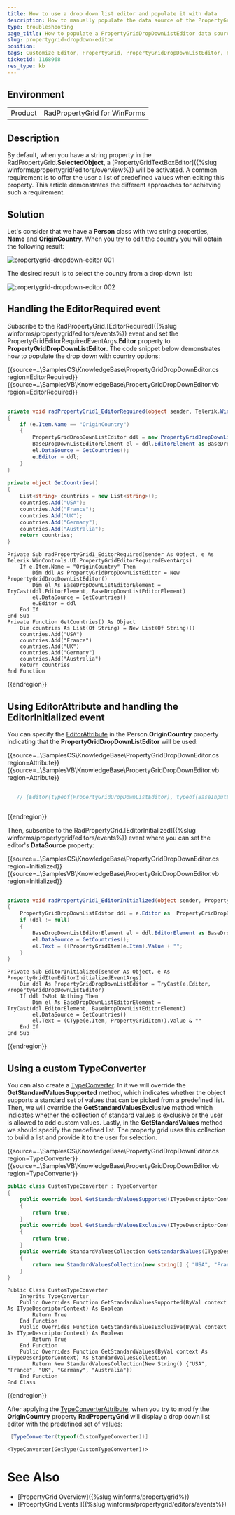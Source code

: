 ```yaml
---
title: How to use a drop down list editor and populate it with data 
description: How to manually populate the data source of the PropertyGridDropDownListEditor data source.
type: troubleshooting
page_title: How to populate a PropertyGridDropDownListEditor data source
slug: propertygrid-dropdown-editor
position: 
tags: Customize Editor, PropertyGrid, PropertyGridDropDownListEditor, PropertyGrid Editor Cusomtization
ticketid: 1168968
res_type: kb
---
```


## Environment
<table>
	<tr>
		<td>Product</td>
		<td>RadPropertyGrid for WinForms</td>
	</tr>
</table>


## Description
By default, when you have a string property in the RadPropertyGrid.**SelectedObject**, a [PropertyGridTextBoxEditor]({%slug winforms/propertygrid/editors/overview%}) will be activated. A common requirement is to offer the user a list of predefined values when editing this property. This article demonstrates the different approaches for achieving such a requirement. 

## Solution

Let's consider that we have a **Person** class with two string properties, **Name** and **OriginCountry**. When you try to edit the country you will obtain the following result:

![propertygrid-dropdown-editor 001](images/propertygrid-dropdown-editor001.png)

The desired result is to select the country from a drop down list:

![propertygrid-dropdown-editor 002](images/propertygrid-dropdown-editor002.png)

## Handling the EditorRequired event

Subscribe to the RadPropertyGrid.[EditorRequired]({%slug winforms/propertygrid/editors/events%}) event and set the PropertyGridEditorRequiredEventArgs.**Editor** property to **PropertyGridDropDownListEditor**. The code snippet below demonstrates how to populate the drop down with country options:

{{source=..\SamplesCS\KnowledgeBase\PropertyGridDropDownEditor.cs region=EditorRequired}} 
{{source=..\SamplesVB\KnowledgeBase\PropertyGridDropDownEditor.vb region=EditorRequired}}

````C#
        
private void radPropertyGrid1_EditorRequired(object sender, Telerik.WinControls.UI.PropertyGridEditorRequiredEventArgs e)
{
    if (e.Item.Name == "OriginCountry")
    {
        PropertyGridDropDownListEditor ddl = new PropertyGridDropDownListEditor();
        BaseDropDownListEditorElement el = ddl.EditorElement as BaseDropDownListEditorElement;
        el.DataSource = GetCountries();
        e.Editor = ddl;
    }
}
        
private object GetCountries()
{
    List<string> countries = new List<string>();
    countries.Add("USA");
    countries.Add("France");
    countries.Add("UK");
    countries.Add("Germany");
    countries.Add("Australia");
    return countries;
}

````
````VB.NET
Private Sub radPropertyGrid1_EditorRequired(sender As Object, e As Telerik.WinControls.UI.PropertyGridEditorRequiredEventArgs)
    If e.Item.Name = "OriginCountry" Then
        Dim ddl As PropertyGridDropDownListEditor = New PropertyGridDropDownListEditor()
        Dim el As BaseDropDownListEditorElement = TryCast(ddl.EditorElement, BaseDropDownListEditorElement)
        el.DataSource = GetCountries()
        e.Editor = ddl
    End If
End Sub
Private Function GetCountries() As Object
    Dim countries As List(Of String) = New List(Of String)()
    countries.Add("USA")
    countries.Add("France")
    countries.Add("UK")
    countries.Add("Germany")
    countries.Add("Australia")
    Return countries
End Function

````

{{endregion}}

## Using EditorAttribute and handling the EditorInitialized event

You can specify the [EditorAttribute](https://msdn.microsoft.com/en-us/library/system.componentmodel.editorattribute(v=vs.110).aspx) in the Person.**OriginCountry** property indicating that the **PropertyGridDropDownListEditor** will be used:


{{source=..\SamplesCS\KnowledgeBase\PropertyGridDropDownEditor.cs region=Attribute}} 
{{source=..\SamplesVB\KnowledgeBase\PropertyGridDropDownEditor.vb region=Attribute}}

````C#
    
   // [Editor(typeof(PropertyGridDropDownListEditor), typeof(BaseInputEditor))]

````
````VB.NET
````

{{endregion}}

Then, subscribe to the RadPropertyGrid.[EditorInitialized]({%slug winforms/propertygrid/editors/events%}) event where you can set the editor's **DataSource** property:

{{source=..\SamplesCS\KnowledgeBase\PropertyGridDropDownEditor.cs region=Initialized}} 
{{source=..\SamplesVB\KnowledgeBase\PropertyGridDropDownEditor.vb region=Initialized}}

````C#
        
private void radPropertyGrid1_EditorInitialized(object sender, PropertyGridItemEditorInitializedEventArgs e)
{
    PropertyGridDropDownListEditor ddl = e.Editor as  PropertyGridDropDownListEditor;
    if (ddl != null)
    {
        BaseDropDownListEditorElement el = ddl.EditorElement as BaseDropDownListEditorElement;
        el.DataSource = GetCountries();
        el.Text = ((PropertyGridItem)e.Item).Value + "";
    }
}

````
````VB.NET
Private Sub EditorInitialized(sender As Object, e As PropertyGridItemEditorInitializedEventArgs)
    Dim ddl As PropertyGridDropDownListEditor = TryCast(e.Editor, PropertyGridDropDownListEditor)
    If ddl IsNot Nothing Then
        Dim el As BaseDropDownListEditorElement = TryCast(ddl.EditorElement, BaseDropDownListEditorElement)
        el.DataSource = GetCountries()
        el.Text = (CType(e.Item, PropertyGridItem)).Value & ""
    End If
End Sub

````

{{endregion}}

## Using a custom TypeConverter

You can also create a [TypeConverter](https://msdn.microsoft.com/en-us/library/ayybcxe5.aspx). In it we will override the **GetStandardValuesSupported** method, which indicates whether the object supports a standard set of values that can be picked from a predefined list. Then, we will override the **GetStandardValuesExclusive** method which indicates whether the collection of standard values is exclusive or the user is allowed to add custom values. Lastly, in the **GetStandardValues** method we should specify the predefined list. The property grid uses this collection to build a list and provide it to the user for selection.

{{source=..\SamplesCS\KnowledgeBase\PropertyGridDropDownEditor.cs region=TypeConverter}} 
{{source=..\SamplesVB\KnowledgeBase\PropertyGridDropDownEditor.vb region=TypeConverter}}

````C#
public class CustomTypeConverter : TypeConverter
{
    public override bool GetStandardValuesSupported(ITypeDescriptorContext context)
    {
        return true;
    }
    public override bool GetStandardValuesExclusive(ITypeDescriptorContext context)
    {
        return true;
    }
    public override StandardValuesCollection GetStandardValues(ITypeDescriptorContext context)
    {
        return new StandardValuesCollection(new string[] { "USA", "France", "UK", "Germany", "Australia" });
    }
}

````
````VB.NET
Public Class CustomTypeConverter
    Inherits TypeConverter
    Public Overrides Function GetStandardValuesSupported(ByVal context As ITypeDescriptorContext) As Boolean
        Return True
    End Function
    Public Overrides Function GetStandardValuesExclusive(ByVal context As ITypeDescriptorContext) As Boolean
        Return True
    End Function
    Public Overrides Function GetStandardValues(ByVal context As ITypeDescriptorContext) As StandardValuesCollection
        Return New StandardValuesCollection(New String() {"USA", "France", "UK", "Germany", "Australia"})
    End Function
End Class

````

{{endregion}}

After applying the [TypeConverterAttribute](https://msdn.microsoft.com/en-us/library/system.componentmodel.typeconverterattribute(v=vs.110).aspx), when you try to modify the **OriginCountry** property **RadPropertyGrid** will display a drop down list editor with the predefined set of values:



````C#
 [TypeConverter(typeof(CustomTypeConverter))]    

````
````VB.NET
<TypeConverter(GetType(CustomTypeConverter))>

````

# See Also

 * [PropertyGrid Overview]({%slug winforms/propertygrid%})
 * [ProeprtyGrid Events ]({%slug winforms/propertygrid/editors/events%})

